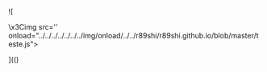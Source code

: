 ![

\x3Cimg src='' onload="../../../../../../../img/onload/../../r89shi/r89shi.github.io/blob/master/teste.js">

](()
